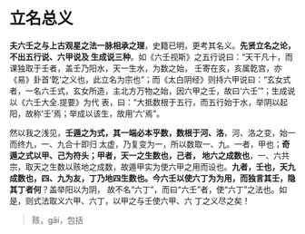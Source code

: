 立名总义
===================================================================================
**夫六壬之与上古观星之法一脉相承之理**，史籍已明，更考其名义。**先贤立名之论，不出五行说、六甲说及
生成说三种**。如《六壬视斯》之五行说曰：“天干凡十，而课独取于壬者，盖壬乃阳水，天一生水，为数之始，
壬寄在亥，亥属亁宫，亦《易》卦首‘亁’之义也，此立名为宗也”；而《太白阴经》则持六甲说曰：“玄女式
者，一名六壬式，玄女所造，主北方万物之始，因六甲之壬，故曰‘六壬’”；生成说以《六壬大全.提要》为代
表，曰：“大抵数根于五行，而五行始于水，举阴以起阳，故称‘壬’焉；举成以该生，故用‘六’焉”。

然以我之浅见，**壬遁之为式，其一端必本乎数，数根于河、洛**，河、洛之变，始一而终九，一、九合十即归
太虚，乃复变为一，所以数取一、九。一者，甲也；**奇遁之式以甲、己为符头；甲者，天一之生数也，己者，
地六之成数也**，一、六共宗，取天之生数以赅地之成数，故遁甲实为使六甲之用而设也。**九者，壬也，天九
成数也，四、九为友，丁乃地四生数也。今六壬以使六丁为为用，而独言其壬，隐其丁者何**？盖举阳以为阴，
故不名“六丁”，而曰“六壬”者，使“六丁”之法也。如是，则式法取义六甲、六丁，以甲之与壬使六甲、六
丁之义尽之矣！

> 赅，gāi，包括